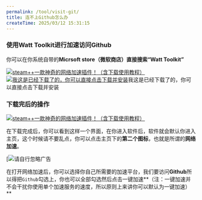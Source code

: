 ```yaml
---
permalink: /tool/visit-git/
title: 连不上Github怎么办
createTime: 2025/03/12 15:31:15
---
```


### 使用Watt Toolkit进行加速访问Github

你可以在你系统自带的**Micrsoft store（微软商店）**直接搜索**“Watt Toolkit”**

[![steam++一款神奇的网络加速插件！（含下载使用教程）](https://qnam.smzdm.com/202409/18/66ea59e570d468175.png_e1080.jpg)](https://post.smzdm.com/p/aovxeden/pic_3/)[![我这是已经下载了的，你可以直接点击下载并安装](https://qnam.smzdm.com/202409/18/66ea5a828a5781059.png_e1080.jpg)](https://post.smzdm.com/p/aovxeden/pic_4/)我这是已经下载了的，你可以直接点击下载并安装

### **下载完后的操作**

[![steam++一款神奇的网络加速插件！（含下载使用教程）](https://qnam.smzdm.com/202409/18/66ea5b0ecec5f1705.png_e1080.jpg)](https://post.smzdm.com/p/aovxeden/pic_5/)

在下载完成后，你可以看到这样一个界面，在你进入软件后，软件就会默认你进入主页，这个时候请不要乱点，你可以点击主页下的**第二个图标**，也就是所谓的**网络加速**。

[![请自行忽略广告](https://am.zdmimg.com/202409/18/66ea5c1973c112657.png_e1080.jpg)

在打开网络加速后，你可以选择你自己所需要的加速平台，我们要访问**Github**所以得把`Github`勾选上，你也可以全部勾选然后点击一键加速**（注：一键加速并不会干扰你使用单个加速服务的速度，所以原则上来讲你可以默认为一键加速）**